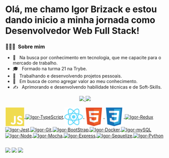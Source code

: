 # Olá, me chamo Igor Brizack e estou dando inicio a minha jornada como Desenvolvedor Web Full Stack!

<h3> 👨🏻‍💻 &nbsp;Sobre mim </h3>

- 🤔 &nbsp; Na busca por conhecimento em tecnologia, que me capacite para o mercado de trabalho.
- 🎓 &nbsp; Formado na turma 21 na Trybe.
- 💼 &nbsp; Trabalhando e desenvolvendo projetos pessoais.
- 🌱 &nbsp; Em busca de como agregar valor ao meu conhecimento.
- ✍️ &nbsp; Aprimorando e desenvolvendo habilidade técnicas e de Soft-Skills.

<div align="center">
  <a href="https://github.com/igorbrizack">
  <img height="150em" src="https://github-readme-stats.vercel.app/api?username=IgorBrizack&show_icons=true&theme=dark&include_all_commits=true&count_private=true"/>
  <img height="150em" src="https://github-readme-stats.vercel.app/api/top-langs/?username=IgorBrizack&layout=compact&langs_count=7&theme=dark"/>
</div>
<div style="display: inline_block"><br>
  <img align="center" alt="Igor" height="60" width="60" src="https://raw.githubusercontent.com/devicons/devicon/master/icons/javascript/javascript-plain.svg">
  <img align="center" alt="Igor-TypeScript" height="60" width="60" src="https://cdn.jsdelivr.net/gh/devicons/devicon/icons/typescript/typescript-original.svg" />
  <img align="center" alt="Igor-React" height="60" width="60" src="https://raw.githubusercontent.com/devicons/devicon/master/icons/react/react-original.svg">
  <img align="center" alt="Igor-HTML" height="60" width="60" src="https://raw.githubusercontent.com/devicons/devicon/master/icons/html5/html5-original.svg">
  <img align="center" alt="Igor-CSS" height="60" width="60" src="https://raw.githubusercontent.com/devicons/devicon/master/icons/css3/css3-original.svg">
  <img align="center" alt="Igor-Redux" height="60" width="60" src="https://cdn.jsdelivr.net/gh/devicons/devicon/icons/redux/redux-original.svg" />
  <img align="center" alt="Igor-Jest" height="60" width="60" src="https://cdn.jsdelivr.net/gh/devicons/devicon/icons/jest/jest-plain.svg" />
  <img align="center" alt="Igor-Git" height="60" width="60" src="https://cdn.jsdelivr.net/gh/devicons/devicon/icons/git/git-original.svg" />
  <img align="center" alt="Igor-BootStrap" height="60" width="60" src="https://cdn.jsdelivr.net/gh/devicons/devicon/icons/bootstrap/bootstrap-original.svg" />
  <img align="center" alt="Igor-Docker" height="60" width="60" src="https://cdn.jsdelivr.net/gh/devicons/devicon/icons/docker/docker-original.svg" />
  <img align="center" alt="Igor-mySQL" height="60" width="60" src="https://cdn.jsdelivr.net/gh/devicons/devicon/icons/mysql/mysql-original.svg" />
  <img align="center" alt="Igor-Node" height="60" width="60" src="https://cdn.jsdelivr.net/gh/devicons/devicon/icons/nodejs/nodejs-plain.svg" />
  <img align="center" alt="Igor-Mocha" height="60" width="60" src="https://cdn.jsdelivr.net/gh/devicons/devicon/icons/mocha/mocha-plain.svg" />
  <img align="center" alt="Igor-Express" height="60" width="60" src="https://assets.website-files.com/61ca3f775a79ec5f87fcf937/6202fcdee5ee8636a145a41b_1234-p-500.png" />
  <img align="center" alt="Igor-Sequelize" height="60" width="60" src="https://cdn.jsdelivr.net/gh/devicons/devicon/icons/sequelize/sequelize-original.svg" />
  <img align="center" alt="Igor-Python" height="60" width="60" <img src="https://cdn.jsdelivr.net/gh/devicons/devicon/icons/python/python-original.svg" />
</div>
  
  ##
 
<div> 
  <a href="https://www.instagram.com/igorbrizack/?hl=pt" target="_blank"><img src="https://img.shields.io/badge/-Instagram-%23E4405F?style=for-the-badge&logo=instagram&logoColor=white" target="_blank"></a>
  <a href = "mailto:igor_brizack@hotmail.com.com"><img src="https://img.shields.io/badge/-Gmail-%23333?style=for-the-badge&logo=gmail&logoColor=white" target="_blank"></a>
  <a href="https://www.linkedin.com/in/igor-brizack-a627b1129/" target="_blank"><img src="https://img.shields.io/badge/-LinkedIn-%230077B5?style=for-the-badge&logo=linkedin&logoColor=white" target="_blank"></a>  
</div>
